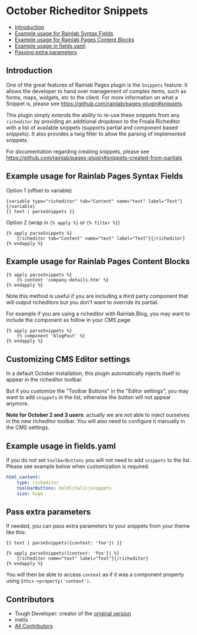 # October Richeditor Snippets

- [Introduction](#introduction)
- [Example usage for Rainlab Syntax Fields](#syntaxFields)
- [Example usage for Rainlab Pages Content Blocks](#contentBlocks)
- [Example usage in fields.yaml](#fields)
- [Passing extra parameters](#extraParameters)

<a name="introduction"></a>
## Introduction

One of the great features of Rainlab Pages plugin is the `Snippets` feature. It allows the developer to hand over management of complex items, such as forms, maps, widgets, etc to the client. For more information on what a Snippet is, please see https://github.com/rainlab/pages-plugin#snippets.

This plugin simply extends the ability to re-use these snippets from any `richeditor` by providing an additional dropdown to the Froala Richeditor with a list of available snippets (supports partial and component based snippets). It also provides a twig filter to allow the parsing of implemented snippets.

For documentation regarding creating snippets, please see https://github.com/rainlab/pages-plugin#snippets-created-from-partials

<a name="syntaxFields"></a>
## Example usage for Rainlab Pages Syntax Fields

Option 1 (offset to variable)
```twig
{variable type="richeditor" tab="Content" name="text" label="Text"}{/variable}
{{ text | parseSnippets }}
```

Option 2 (wrap in `{% apply %}` or `{% filter %}`)
```twig
{% apply parseSnippets %}
    {richeditor tab="Content" name="text" label="Text"}{/richeditor}
{% endapply %}
```

<a name="contentBlocks"></a>
## Example usage for Rainlab Pages Content Blocks

```twig
{% apply parseSnippets %}
    {% content 'company-details.htm' %}
{% endapply %}
```

Note this method is useful if you are including a third party component that will output richeditors but you don't want to override its partial.

For example if you are using a richeditor with Rainlab.Blog, you may want to include the component as follow in your CMS page:
```twig
{% apply parseSnippets %}
    {% component 'blogPost' %}
{% endapply %}
```

<a name="cmsSettings"></a>
## Customizing CMS Editor settings

In a default October installation, this plugin automatically injects itself to appear in the richeditor toolbar.

But if you customize the "Toolbar Buttons" in the "Editor settings", you may want to add `snippets` in the list, otherwise the button will not appear anymore.

**Note for October 2 and 3 users**: actually we are not able to inject ourselves in the new richeditor toolbar. You will also need to configure it manually in the CMS settings.

<a name="fields"></a>
## Example usage in fields.yaml

If you do not set `toolbarButtons` you will not need to add `snippets` to the list. Please see example below when customization is required.

```yaml
html_content:
    type: richeditor
    toolbarButtons: bold|italic|snippets
    size: huge
```

<a name="extraParameters"></a>
## Pass extra parameters
If needed, you can pass extra parameters to your snippets from your theme like this:
```twig
{{ text | parseSnippets({context: 'foo'}) }}
```
```twig
{% apply parseSnippets({context: 'foo'}) %}
    {richeditor name="text" label="Text"}{/richeditor}
{% endapply %}
```

You will then be able to access `context` as if it was a component property using `$this->property('context')`.

## Contributors
- Tough Developer: creator of the [original version](https://github.com/toughdeveloper/oc-richeditorsnippets-plugin)
- inetis
- [All Contributors](https://github.com/inetis-ch/oc-richeditorsnippets-plugin/graphs/contributors)
